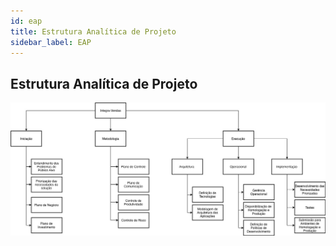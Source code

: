 ```yaml
---
id: eap
title: Estrutura Analítica de Projeto
sidebar_label: EAP
---
```


## Estrutura Analítica de Projeto

![EAP](assets/eap/eap.jpg)